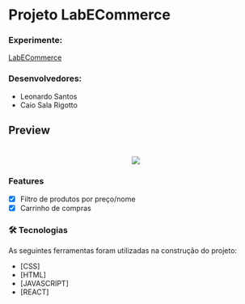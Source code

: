 # Projeto LabECommerce

### Experimente: 
<a href="http://valuable-tomatoes.surge.sh"> LabECommerce </a>


### Desenvolvedores: 
- Leonardo Santos
- Caio Sala Rigotto


## Preview
<h1 align="center">
  <img src="../../GitHub%20Grupo/Guimaraes-labe-commerce10/src/img/preview.png"/>
</h1>


### Features

- [x] Filtro de produtos por preço/nome
- [x] Carrinho de compras

### 🛠 Tecnologias

As seguintes ferramentas foram utilizadas na construção do projeto:

- [CSS]
- [HTML]
- [JAVASCRIPT]
- [REACT]
